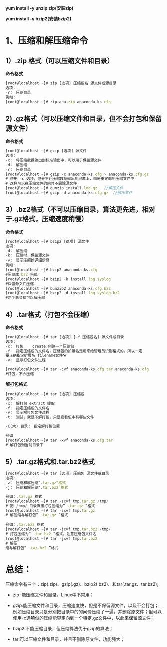 **yum install -y unzip zip(安装zip)**

**yum install -y bzip2(安装bzip2)**

# **1、压缩和解压缩命令**

## **1）.zip 格式（可以压缩文件和目录）**

**命令格式**

```javascript
[root@localhost ~]# zip [选项] 压缩包名 源文件或源目录
选项：
-r： 压缩目录
例如：
[root@localhost ~]# zip ana.zip anaconda-ks.cfg
```

## **2) .gz格式（可以压缩文件和目录，但不会打包和保留源文件）**

**命令格式**

```javascript
[root@localhost ~]# gzip [选项] 源文件
选项：
-c： 将压缩数据输出到标准输出中，可以用于保留源文件
-d： 解压缩
-r： 压缩目录
[root@localhost ~]# gzip -c anaconda-ks.cfg > anaconda-ks.cfg.gz
# 使用 -c 选项，但是不让压缩数据输出到屏幕上，而是重定向到压缩文件中
# 这样可以在压缩文件的同时不删除源文件
[root@localhost ~]# gunzip install.log.gz   //解压文件
[root@localhost ~]# gzip -d anaconda-ks.cfg.gz  //解压文件
```

## **3）.bz2格式（不可以压缩目录，算法更先进，相对于.gz格式，压缩速度稍慢）**

**命令格式**

```javascript
[root@localhost ~]# bzip2 [选项] 源文件
选项：
-d： 解压缩
-k： 压缩时，保留源文件
-v： 显示压缩的详细信息
例如：
[root@localhost ~]# bzip2 anaconda-ks.cfg
#压缩成.bz2 格式
[root@localhost ~]# bzip2 -k install.log.syslog
#保留源文件压缩
[root@localhost ~]# bunzip2 anaconda-ks.cfg.bz2
[root@localhost ~]# bzip2 -d install.log.syslog.bz2
#两个命令都可以解压缩
```

## **4）.tar格式（打包不会压缩）**

**命令格式**

```javascript
[root@localhost ~]# tar [选项] [-f 压缩包名] 源文件或目录
选项：
-c： 打包    create:创建一个压缩包
-f： 指定压缩包的文件名。压缩包的扩展名是用来给管理员识别格式的，所以一定
要正确指定扩展名 filename文件名
-v： 显示打包文件过程

[root@localhost ~]# tar -cvf anaconda-ks.cfg.tar anaconda-ks.cfg
#打包，不会压缩
```

**解打包格式**

```javascript
[root@localhost ~]# tar [选项] 压缩包
选项：
-x： 解打包 extract:提取
-f： 指定压缩包的文件名
-v： 显示解打包文件过程
-t： 测试，就是不解打包，只是查看包中有哪些文件
-C(大) 目录： 指定解打包位置
 
例如
[root@localhost ~]# tar -xvf anaconda-ks.cfg.tar
# 解打包到当前目录下
```

## **5）.tar.gz格式和.tar.bz2格式**

```javascript
[root@localhost ~]# tar [选项] 压缩包 源文件或目录
选项：
-z： 压缩和解压缩“.tar.gz”格式
-j： 压缩和解压缩“.tar.bz2”格式

例如：.tar.gz 格式
[root@localhost ~]# tar -zcvf tmp.tar.gz /tmp/
# 把 /tmp/ 目录直接打包压缩为“ .tar.gz ”格式
[root@localhost ~]# tar -zxvf tmp.tar.gz
# 解压缩与解打包“ .tar.gz ”格式

例如：.tar.bz2 格式
[root@localhost ~]# tar -jcvf tmp.tar.bz2 /tmp/
# 打包压缩为“ .tar.bz2 ”格式，注意压缩包文件名
[root@localhost ~]# tar -jxvf tmp.tar.bz2
# 解压
缩与解打包“ .tar.bz2 ”格式
```

# **总结：**

压缩命令有三个：zip(.zip)、gzip(.gz)、bzip2(.bz2)、和tar(.tar.gz、tar.bz2);

- zip :能压缩文件和目录，Linux中不常用；

- gzip:能压缩文件和目录，压缩速度快，但是不保留源文件，以及不会打包；例如压缩目录只是分别把目录中的的问价压缩了一遍，并删除原文件；但可以使用-c选项似的压缩能容定向到一个特定.gz文件中，以此来保留源文件；

- bzip2:不能压缩目录，但压缩算法优于gzip的算法；

- tar:可以压缩文件和目录，并且不删除原文件，功能强大；